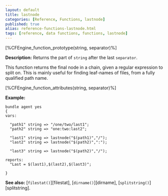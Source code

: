 ```yaml
---
layout: default
title: lastnode
categories: [Reference, Functions, lastnode]
published: true
alias: reference-functions-lastnode.html
tags: [reference, data functions, functions, lastnode]
---
```


[%CFEngine_function_prototype(string, separator)%]

**Description:** Returns the part of `string` after the last `separator`.

This function returns the final node in a chain, given a regular
expression to split on. This is mainly useful for finding leaf-names of
files, from a fully qualified path name.

[%CFEngine_function_attributes(string, separator)%]

**Example:**

```cf3
bundle agent yes
{
vars:

  "path1" string => "/one/two/last1";
  "path2" string => "one:two:last2";

  "last1" string => lastnode("$(path1)","/");
  "last2" string => lastnode("$(path2)",":");

  "last3" string => lastnode("$(path2)","/");

reports:
  "Last = $(last1),$(last2),$(last3)";

}
```

**See also:** [`filestat()`][filestat], [`dirname()`][dirname],
[`splitstring()`][splitstring].
